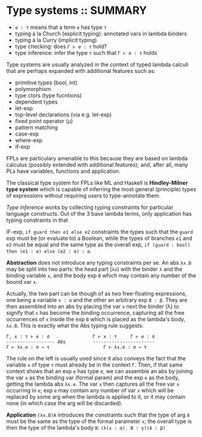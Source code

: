 # Type systems :: SUMMARY

- `e : τ` means that a term `e` has type `τ`
- typing à la Church (explicit typing): annotated vars in lambda binders
- typing à la Curry (implicit typing)
- type checking: does `Γ ⊢ e : τ` hold?
- type inference: infer the type `τ` such that `Γ ⊢ e : τ` holds

Type systems are usually analyzed in the context of typed lambda calculi that are perhaps expanded with additional features such as:
- primitive types (bool, int)
- polymorphism
- type ctors (type fucntions)
- dependent types
- let-exp
- top-level declarations (via e.g. let-exp)
- fixed point operator (μ)
- pattern matching
- case-exp
- where-exp
- if-exp

FPLs are particulary amenable to this because they are based on lambda calculus (possibly extended with additional features); and, after all, many PLs have variables, functions and application.

The classical type system for FPLs like ML and Haskell is **Hindley-Milner type system** which is capable of inferring the most general (principle) types of expressions without requiring users to type-annotate them.


*Type inference* works by collecting typing constraints for particular language constructs. Out of the 3 base lambda terms, only application has typing constraints in that 

IF-exp, `if guard then e1 else e2` constraints the types such that the `guard` exp must be (or evaluate to) a Boolean, while the types of branches `e1` and `e2` must be equal and the same type as the overall exp, `if (guard : bool) then (e1 : α) else (e2 : α) : α`.


**Abstraction** does not introduce any typing constraints per se. An abs `λx.B` may be split into two parts: the head part (`λx`) with the binder `λ` and the binding variable `x`, and the body exp `B` which may contain any number of the bound var `x`. 

Actually, the two part can be though of as two free-floating expressions, one being a variable `x : α` and the other an arbitrary exp `B : β`. They are then assembled into an abs by placing the var `x` next the binder (λ) to signify that `x` has become the binding occurrence, capturing all the free occurrences of `x` inside the exp `B` which is placed as the lambda's body, `λx.B`. This is exactly what the Abs typing rule suggests:

```
Γ, x : τ ⊢ e : σ                Γ ⊢ x : τ     Γ ⊢ e : σ
------------------ Abs          -----------------------
Γ ⊢ λx.e : σ → τ                    Γ ⊢ λx.e : σ → τ
```

The rule on the left is usually used since it also conveys the fact that the variable `x` of type `τ` must already be in the context `Γ`. Then, if that same context shows that an exp `e` has type `σ`, we can assemble an abs by joining the var `x` as the binding var (formal param) and the exp `e` as the body, getting the lambda abs `λx.e`. The var `x` then captures all the free var `x` occurring in `e`; exp `e` may contain any number of var `x` which will be replaced by some arg when the lambda is applied to it, or it may contain none (in which case the arg will be discarded).

**Application** `(λx.B)A` introduces the constraints such that the type of arg `A` must be the same as the type of the formal parameter `x`; the overall type is then the type of the lambda's body `B`:
`(λ(x : α). B : γ)(A : β)`
